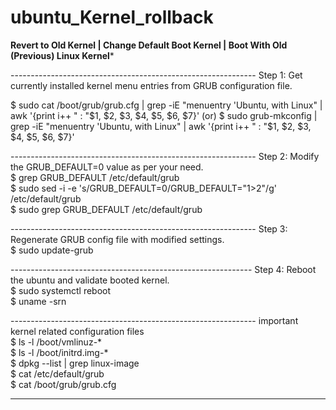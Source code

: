 # ubuntu_Kernel_rollback

******Revert to Old Kernel | Change Default Boot Kernel | Boot With Old (Previous) Linux Kernel*******

<p>-------------------------------------------------------------
Step 1: Get currently installed kernel menu entries from GRUB configuration file.
<P>$ sudo cat /boot/grub/grub.cfg | grep -iE "menuentry 'Ubuntu, with Linux" | awk '{print i++ " : "$1, $2, $3, $4, $5, $6, $7}'
(or)
$ sudo grub-mkconfig | grep -iE "menuentry 'Ubuntu, with Linux" | awk '{print i++ " : "$1, $2, $3, $4, $5, $6, $7}'</p>
</P>

<p>-------------------------------------------------------------
Step 2: Modify the GRUB_DEFAULT=0 value as per your need.<br>
$ grep GRUB_DEFAULT /etc/default/grub<br>
$ sudo sed -i -e 's/GRUB_DEFAULT=0/GRUB_DEFAULT="1>2"/g' /etc/default/grub<br>
$ sudo grep GRUB_DEFAULT /etc/default/grub
</p
<p>-------------------------------------------------------------
Step 3: Regenerate GRUB config file with modified settings.<br>
$ sudo update-grub<br>
</p>
<p>------------------------------------------------------------
Step 4: Reboot the ubuntu and validate booted kernel.<br>
$ sudo systemctl reboot<br>
$ uname -srn<br>
</p>
<p>-------------------------------------------------------------
important kernel related configuration files<br>
$ ls -l /boot/vmlinuz-*<br>
$ ls -l /boot/initrd.img-*<br>
$ dpkg --list | grep linux-image<br>
$ cat /etc/default/grub<br>
$ cat /boot/grub/grub.cfg<br>

-------------------------------------------------------------
</p>

